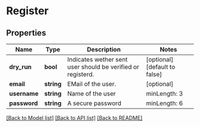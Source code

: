 # Register

## Properties
Name | Type | Description | Notes
------------ | ------------- | ------------- | -------------
**dry_run** | **bool** | Indicates wether sent user should be verified or registerd. | [optional] [default to false]
**email** | **string** | EMail of the user. | [optional] 
**username** | **string** | Name of the user | minLength: 3 |maxLength: 180 | [optional] 
**password** | **string** | A secure password | minLength: 6 | maxLength: 4096 | [optional] 

[[Back to Model list]](../README.md#documentation-for-models) [[Back to API list]](../README.md#documentation-for-api-endpoints) [[Back to README]](../README.md)


